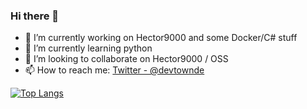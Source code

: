 ### Hi there 👋

- 🔭 I’m currently working on Hector9000 and some Docker/C# stuff
- 🌱 I’m currently learning python 
- 👯 I’m looking to collaborate on Hector9000 / OSS
- 📫 How to reach me: [Twitter - @devtownde](https://twitter.com/devtownde)


[![Top Langs](https://github-readme-stats.vercel.app/api/top-langs/?username=DevTown&layout=compact)](https://github.com/DevTown/github-readme-stats)

